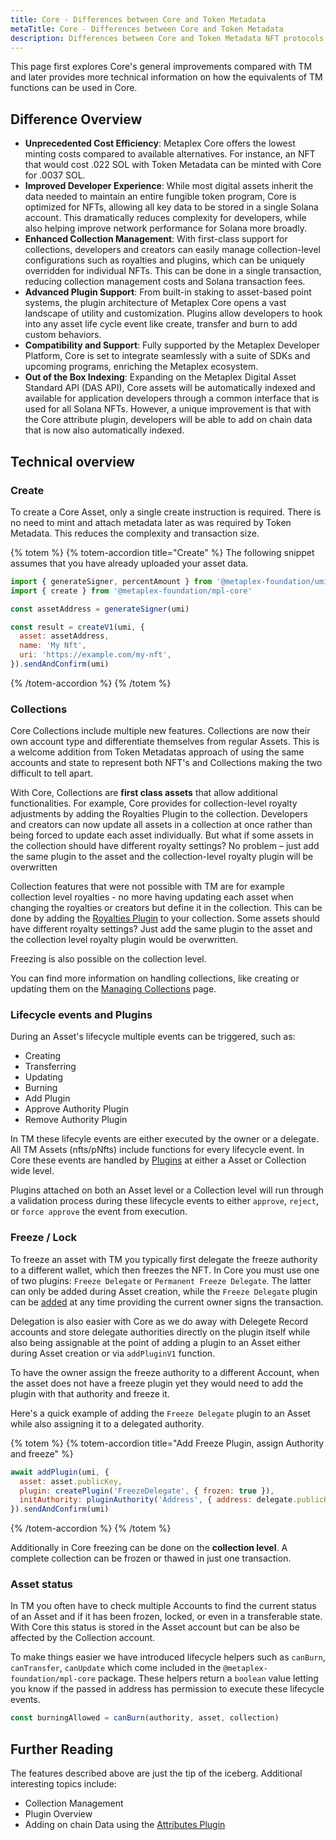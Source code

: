 ```yaml
---
title: Core - Differences between Core and Token Metadata
metaTitle: Core - Differences between Core and Token Metadata
description: Differences between Core and Token Metadata NFT protocols on the Solana blockchain.
---
```


This page first explores Core's general improvements compared with TM and later provides more technical information on how the equivalents of TM functions can be used in Core.

## Difference Overview

- **Unprecedented Cost Efficiency**: Metaplex Core offers the lowest minting costs compared to available alternatives. For instance, an NFT that would cost .022 SOL with Token Metadata can be minted with Core for .0037 SOL.
- **Improved Developer Experience**: While most digital assets inherit the data needed to maintain an entire fungible token program, Core is optimized for NFTs, allowing all key data to be stored in a single Solana account. This dramatically reduces complexity for developers, while also helping improve network performance for Solana more broadly.
- **Enhanced Collection Management**: With first-class support for collections, developers and creators can easily manage collection-level configurations such as royalties and plugins, which can be uniquely overridden for individual NFTs. This can be done in a single transaction, reducing collection management costs and Solana transaction fees.
- **Advanced Plugin Support**: From built-in staking to asset-based point systems, the plugin architecture of Metaplex Core opens a vast landscape of utility and customization. Plugins allow developers to hook into any asset life cycle event like create, transfer and burn to add custom behaviors.
- **Compatibility and Support**: Fully supported by the Metaplex Developer Platform, Core is set to integrate seamlessly with a suite of SDKs and upcoming programs, enriching the Metaplex ecosystem.
- **Out of the Box Indexing**: Expanding on the Metaplex Digital Asset Standard API (DAS API), Core assets will be automatically indexed and available for application developers through a common interface that is used for all Solana NFTs. However, a unique improvement is that with the Core attribute plugin, developers will be able to add on chain data that is now also automatically indexed.

## Technical overview

### Create

To create a Core Asset, only a single create instruction is required. There is no need to mint and attach metadata later as was required by Token Metadata. This reduces the complexity and transaction size.

{% totem %}
{% totem-accordion title="Create" %}
The following snippet assumes that you have already uploaded your asset data.

```js
import { generateSigner, percentAmount } from '@metaplex-foundation/umi'
import { create } from '@metaplex-foundation/mpl-core'

const assetAddress = generateSigner(umi)

const result = createV1(umi, {
  asset: assetAddress,
  name: 'My Nft',
  uri: 'https://example.com/my-nft',
}).sendAndConfirm(umi)
```

{% /totem-accordion %}
{% /totem %}

### Collections

Core Collections include multiple new features. Collections are now their own account type and differentiate themselves from regular Assets. This is a welcome addition from Token Metadatas approach of using the same accounts and state to represent both NFT's and Collections making the two difficult to tell apart.

With Core, Collections are **first class assets** that allow additional functionalities. For example, Core provides for collection-level royalty adjustments by adding the Royalties Plugin to the collection. Developers and creators can now update all assets in a collection at once rather than being forced to update each asset individually. But what if some assets in the collection should have different royalty settings? No problem – just add the same plugin to the asset and the collection-level royalty plugin will be overwritten

Collection features that were not possible with TM are for example collection level royalties - no more having updating each asset when changing the royalties or creators but define it in the collection. This can be done by adding the [Royalties Plugin](/core/plugins/royalties) to your collection. Some assets should have different royalty settings? Just add the same plugin to the asset and the collection level royalty plugin would be overwritten.

Freezing is also possible on the collection level.

You can find more information on handling collections, like creating or updating them on the [Managing Collections](/core/collections) page.

### Lifecycle events and Plugins

During an Asset's lifecycle multiple events can be triggered, such as:

- Creating
- Transferring
- Updating
- Burning
- Add Plugin
- Approve Authority Plugin
- Remove Authority Plugin

In TM these lifecyle events are either executed by the owner or a delegate. All TM Assets (nfts/pNfts) include functions for every lifecycle event. In Core these events are handled by [Plugins](/core/plugins) at either a Asset or Collection wide level.

Plugins attached on both an Asset level or a Collection level will run through a validation process during these lifecycle events to either `approve`, `reject`, or `force approve` the event from execution.

### Freeze / Lock

To freeze an asset with TM you typically first delegate the freeze authority to a different wallet, which then freezes the NFT. In Core you must use one of two plugins: `Freeze Delegate` or `Permanent Freeze Delegate`. The latter can only be added during Asset creation, while the `Freeze Delegate` plugin can be [added](/core/plugins/adding-plugins) at any time providing the current owner signs the transaction.

Delegation is also easier with Core as we do away with Delegete Record accounts and store delegate authorities directly on the plugin itself while also being assignable at the point of adding a plugin to an Asset either during Asset creation or via `addPluginV1` function.

To have the owner assign the freeze authority to a different Account, when the asset does not have a freeze plugin yet they would need to add the plugin with that authority and freeze it.

Here's a quick example of adding the `Freeze Delegate` plugin to an Asset while also assigning it to a delegated authority.

{% totem %}
{% totem-accordion title="Add Freeze Plugin, assign Authority and freeze" %}

```js
await addPlugin(umi, {
  asset: asset.publicKey,
  plugin: createPlugin('FreezeDelegate', { frozen: true }),
  initAuthority: pluginAuthority('Address', { address: delegate.publicKey }),
}).sendAndConfirm(umi)
```

{% /totem-accordion %}
{% /totem %}

Additionally in Core freezing can be done on the **collection level**. A complete collection can be frozen or thawed in just one transaction.

### Asset status

In TM you often have to check multiple Accounts to find the current status of an Asset and if it has been frozen, locked, or even in a transferable state. With Core this status is stored in the Asset account but can be also be affected by the Collection account.

To make things easier we have introduced lifecycle helpers such as `canBurn`, `canTransfer`, `canUpdate` which come included in the `@metaplex-foundation/mpl-core` package. These helpers return a `boolean` value letting you know if the passed in address has permission to execute these lifecycle events.

```js
const burningAllowed = canBurn(authority, asset, collection)
```

## Further Reading

The features described above are just the tip of the iceberg. Additional interesting topics include:

- Collection Management
- Plugin Overview
- Adding on chain Data using the [Attributes Plugin](/core/plugins/attribute)
